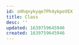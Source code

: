 ```yaml
---
id: sHhqnykyqe7Ph4ykpoVEX
title: Class
desc: ''
updated: 1639759645946
created: 1639759645946
---
```


